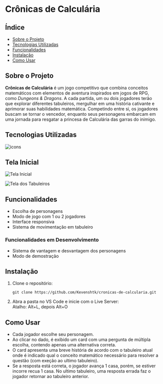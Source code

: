 # Crônicas de Calculária

## Índice

- [Sobre o Projeto](#sobre-o-projeto)
- [Tecnologias Utilizadas](#tecnologias-utilizadas)
- [Funcionalidades](#funcionalidades)
- [Instalação](#instalação)
- [Como Usar](#como-usar)

## Sobre o Projeto

**Crônicas de Calculária** é um jogo competitivo que combina conceitos matemáticos com elementos de aventura inspirados em jogos de RPG, como *Dungeons & Dragons*. A cada partida, um ou dois jogadores terão que explorar diferentes tabuleiros, mergulhar em uma história cativante e aprimorar suas habilidades matemática. Competindo entre si, os jogadores buscam se tornar o vencedor, enquanto seus personagens embarcam em uma jornada para resgatar a princesa de Calculária das garras do inimigo.

## Tecnologias Utilizadas

<img align="center" src="https://skillicons.dev/icons?i=html,sass,js,nodejs" alt="icons"/>

## Tela Inicial

![Tela Inicial](https://kevenshtk.github.io/cronicas-de-calcularia/public/assets/img/inicio.png)

![Tela dos Tabuleiros](https://kevenshtk.github.io/cronicas-de-calcularia/public/assets/img/tabuleiro.png)


## Funcionalidades

- Escolha de personagens
- Modo de jogo com 1 ou 2 jogadores
- Interface responsiva
- Sistema de movimentação em tabuleiro

### Funcionalidades em Desenvolvimento

- Sistema de vantagem e desvantagem dos personagens
- Modo de demostração


## Instalação

1. Clone o repositório:
   ```terminal
   git clone https://github.com/Kevenshtk/cronicas-de-calcularia.git
   
2. Abra a pasta no VS Code e inicie com o Live Server:  
   Atalho: Alt+L, depois Alt+O


## Como Usar

- Cada jogador escolhe seu personagem.
- Ao clicar no dado, é exibido um card com uma pergunta de múltipla escolha, contendo apenas uma alternativa correta.
- O card apresenta  uma breve história de acordo com o tabuleiro atual onde é indicado qual o conceito matemático necessário para resolver a questão (com exeção ao ultimo tabuleiro).
- Se a resposta está correta, o jogador avança 1 casa, porém, se estiver incorre recua 1 casa. No ultimo tabuleiro, uma resposta errada faz o jogador retornar ao tabuleiro anterior.
